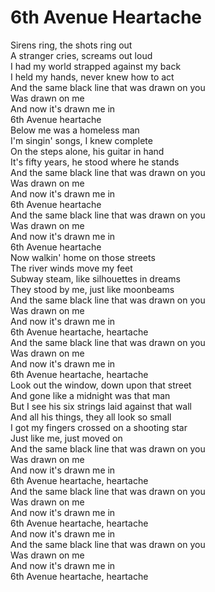 # 6th Avenue Heartache

Sirens ring, the shots ring out  
A stranger cries, screams out loud  
I had my world strapped against my back  
I held my hands, never knew how to act  
And the same black line that was drawn on you  
Was drawn on me  
And now it's drawn me in  
6th Avenue heartache  
Below me was a homeless man  
I'm singin' songs, I knew complete  
On the steps alone, his guitar in hand  
It's fifty years, he stood where he stands  
And the same black line that was drawn on you  
Was drawn on me  
And now it's drawn me in  
6th Avenue heartache  
And the same black line that was drawn on you  
Was drawn on me  
And now it's drawn me in  
6th Avenue heartache  
Now walkin' home on those streets  
The river winds move my feet  
Subway steam, like silhouettes in dreams  
They stood by me, just like moonbeams  
And the same black line that was drawn on you  
Was drawn on me  
And now it's drawn me in  
6th Avenue heartache, heartache  
And the same black line that was drawn on you  
Was drawn on me  
And now it's drawn me in  
6th Avenue heartache, heartache  
Look out the window, down upon that street  
And gone like a midnight was that man  
But I see his six strings laid against that wall  
And all his things, they all look so small  
I got my fingers crossed on a shooting star  
Just like me, just moved on  
And the same black line that was drawn on you  
Was drawn on me  
And now it's drawn me in  
6th Avenue heartache, heartache  
And the same black line that was drawn on you  
Was drawn on me  
And now it's drawn me in  
6th Avenue heartache, heartache  
And now it's drawn me in  
And the same black line that was drawn on you  
Was drawn on me  
And now it's drawn me in  
6th Avenue heartache, heartache
